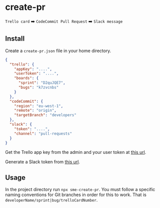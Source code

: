 # create-pr

`Trello card` ➡️ `CodeCommit Pull Request` ➡️ `Slack message`


## Install

Create a `create-pr.json` file in your home directory.

``` json
{
  "trello": {
    "appKey": "....",
    "userToken": "....",
    "boards": {
      "sprint": "D2quJQE7",
      "bugs": "k7zvcnbs"
    }
  },
  "codeCommit": {
    "region": "eu-west-1",
    "remote": "origin",
    "targetBranch": "developers"
  },
  "slack": {
    "token": "....",
    "channel": "pull-requests"
  }
}
```

Get the Trello app key from the admin and your user token at [this url](https://trello.com/1/authorize?expiration=never&scope=read,write,account&response_type=token&name=Server%20Token&key=9db1e272ec74b493ee596730c350871e).

Generate a Slack token from [this url](https://api.slack.com/custom-integrations/legacy-tokens).

## Usage

In the project directory run `npx sme-create-pr`. You must follow a specific naming conventions for Git branches in order for this to work. That is `developerName/sprint|bug/trelloCardNumber`.
